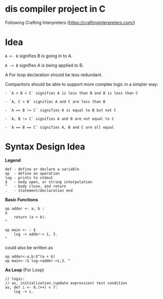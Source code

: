 # dis compiler project in C

Following Crafting Interpreters (https://craftinginterpreters.com/)


# Idea

`A <- B` signifies B is going in to A.

`A -> B` signifies A is being applied to B.

A For loop declaration should be less redundant.

Comparitors should be able to support more complex logic in a simpler way:

    - `A < B < C` signifies A is less than B and B is less than C

    - `A, C < B` signifies A and C are less than B
    
    - `A == B != C` signifies A is equal to B but not C
      
    - `A, B != C` signifies A and B are not equal to C

    - `A == B == C` signifies A, B and C are all equal


# Syntax Design Idea

**Legend**
```
def - define or declare a variable
op  - define an operation
log - prints to stdout
$   - body open, or string interpolation
^   - body close, and return
.   - statement/declaration end
```

**Basic Functions**
```
op adder <- a, b : 
$
    return (a + b).
^

op main <- : $
    log -> adder-> 1, 3.
^
```
could also be written as 
```
op adder<-a,b:$^(a + b)
op main<-:$ log->adder->1,3. ^
```


**As Loop** (For Loop)
```
// logic:
// as, initialization.(update expression) test condition
as, def i <- 0.(++) < 7: 
    log -> i.
```
